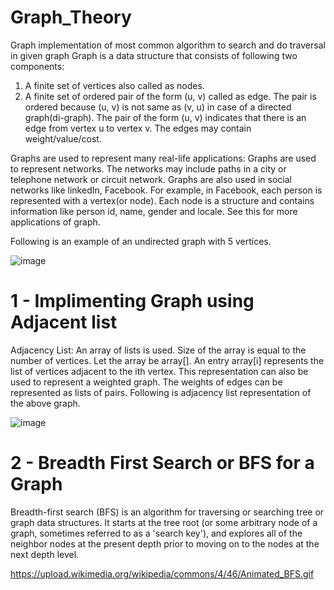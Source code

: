 # Graph_Theory
Graph implementation of most common algorithm to search and do traversal in given graph
Graph is a data structure that consists of following two components:
1. A finite set of vertices also called as nodes.
2. A finite set of ordered pair of the form (u, v) called as edge. The pair is ordered because (u, v) is not same as (v, u) in case of a directed graph(di-graph). The pair of the form (u, v) indicates that there is an edge from vertex u to vertex v. The edges may contain weight/value/cost.

Graphs are used to represent many real-life applications: Graphs are used to represent networks. The networks may include paths in a city or telephone network or circuit network. Graphs are also used in social networks like linkedIn, Facebook. For example, in Facebook, each person is represented with a vertex(or node). Each node is a structure and contains information like person id, name, gender and locale. See this for more applications of graph.

Following is an example of an undirected graph with 5 vertices.

![image](https://user-images.githubusercontent.com/46073873/55177167-dd2fb380-5182-11e9-94e0-9a212ea9fd1f.png)

# 1 - Implimenting Graph using Adjacent list

Adjacency List:
An array of lists is used. Size of the array is equal to the number of vertices. Let the array be array[]. 
An entry array[i] represents the list of vertices adjacent to the ith vertex. 
This representation can also be used to represent a weighted graph. 
The weights of edges can be represented as lists of pairs.
Following is adjacency list representation of the above graph.

![image](https://user-images.githubusercontent.com/46073873/55177313-3e578700-5183-11e9-8da7-4d13ae86a9ee.png)


# 2 - Breadth First Search or BFS for a Graph
Breadth-first search (BFS) is an algorithm for traversing or searching tree or graph data structures. It starts at the tree root (or some arbitrary node of a graph, sometimes referred to as a 'search key'), and explores all of the neighbor nodes at the present depth prior to moving on to the nodes at the next depth level.

https://upload.wikimedia.org/wikipedia/commons/4/46/Animated_BFS.gif
